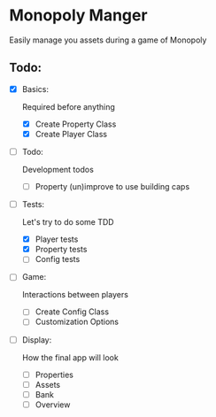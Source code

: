 Monopoly Manger
===============

Easily manage you assets during a game of Monopoly


Todo:
-----

- [X] Basics:

  Required before anything

  - [X] Create Property Class
  - [X] Create Player Class

- [ ] Todo:

  Development todos

  - [ ] Property (un)improve to use building caps

- [ ] Tests:

  Let's try to do some TDD

  - [X] Player tests
  - [X] Property tests
  - [ ] Config tests

- [ ] Game:

  Interactions between players

  - [ ] Create Config Class
  - [ ] Customization Options

- [ ] Display:

  How the final app will look

  - [ ] Properties
  - [ ] Assets
  - [ ] Bank
  - [ ] Overview
